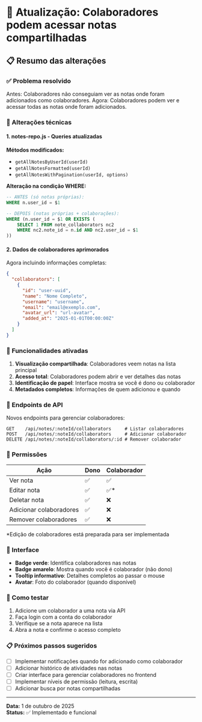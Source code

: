 # 🔄 Atualização: Colaboradores podem acessar notas compartilhadas

## 📋 Resumo das alterações

### ✅ Problema resolvido
Antes: Colaboradores não conseguiam ver as notas onde foram adicionados como colaboradores.
Agora: Colaboradores podem ver e acessar todas as notas onde foram adicionados.

### 🔧 Alterações técnicas

#### 1. **notes-repo.js** - Queries atualizadas

**Métodos modificados:**
- `getAllNotesByUserId(userId)`
- `getAllNotesFormatted(userId)`
- `getAllNotesWithPagination(userId, options)`

**Alteração na condição WHERE:**
```sql
-- ANTES (só notas próprias):
WHERE n.user_id = $1

-- DEPOIS (notas próprias + colaborações):
WHERE (n.user_id = $1 OR EXISTS (
    SELECT 1 FROM note_collaborators nc2 
    WHERE nc2.note_id = n.id AND nc2.user_id = $1
))
```

#### 2. **Dados de colaboradores aprimorados**
Agora incluindo informações completas:
```json
{
  "collaborators": [
    {
      "id": "user-uuid",
      "name": "Nome Completo",
      "username": "username",
      "email": "email@exemplo.com",
      "avatar_url": "url-avatar",
      "added_at": "2025-01-01T00:00:00Z"
    }
  ]
}
```

### 🎯 Funcionalidades ativadas

1. **Visualização compartilhada**: Colaboradores veem notas na lista principal
2. **Acesso total**: Colaboradores podem abrir e ver detalhes das notas
3. **Identificação de papel**: Interface mostra se você é dono ou colaborador
4. **Metadados completos**: Informações de quem adicionou e quando

### 📡 Endpoints de API

Novos endpoints para gerenciar colaboradores:

```
GET    /api/notes/:noteId/collaborators     # Listar colaboradores
POST   /api/notes/:noteId/collaborators     # Adicionar colaborador
DELETE /api/notes/:noteId/collaborators/:id # Remover colaborador
```

### 🔐 Permissões

| Ação | Dono | Colaborador |
|------|------|-------------|
| Ver nota | ✅ | ✅ |
| Editar nota | ✅ | ✅* |
| Deletar nota | ✅ | ❌ |
| Adicionar colaboradores | ✅ | ❌ |
| Remover colaboradores | ✅ | ❌ |

*Edição de colaboradores está preparada para ser implementada

### 🎨 Interface

- **Badge verde**: Identifica colaboradores nas notas
- **Badge amarelo**: Mostra quando você é colaborador (não dono)
- **Tooltip informativo**: Detalhes completos ao passar o mouse
- **Avatar**: Foto do colaborador (quando disponível)

### 🧪 Como testar

1. Adicione um colaborador a uma nota via API
2. Faça login com a conta do colaborador
3. Verifique se a nota aparece na lista
4. Abra a nota e confirme o acesso completo

### 📋 Próximos passos sugeridos

- [ ] Implementar notificações quando for adicionado como colaborador
- [ ] Adicionar histórico de atividades nas notas
- [ ] Criar interface para gerenciar colaboradores no frontend
- [ ] Implementar níveis de permissão (leitura, escrita)
- [ ] Adicionar busca por notas compartilhadas

---

**Data:** 1 de outubro de 2025  
**Status:** ✅ Implementado e funcional